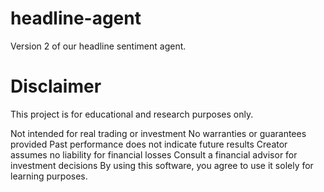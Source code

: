 # headline-agent
Version 2 of our headline sentiment agent.

# Disclaimer
This project is for educational and research purposes only.

Not intended for real trading or investment
No warranties or guarantees provided
Past performance does not indicate future results
Creator assumes no liability for financial losses
Consult a financial advisor for investment decisions
By using this software, you agree to use it solely for learning purposes.
